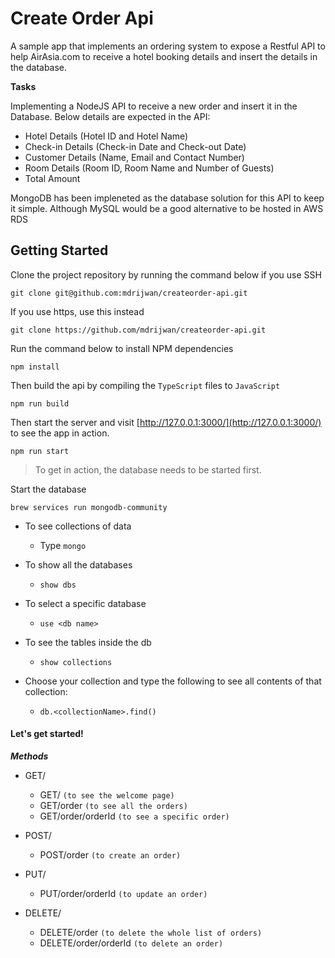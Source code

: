 # Create Order Api
A sample app that implements an ordering system to expose a Restful API to help AirAsia.com to receive a hotel booking details and insert the details in the database.

**Tasks**

Implementing a NodeJS API to receive a new order and insert it in the Database. Below details are expected in the API:

+ Hotel Details (Hotel ID and Hotel Name)
+ Check-in Details (Check-in Date and Check-out Date)
+ Customer Details (Name, Email and Contact Number)
+ Room Details (Room ID, Room Name and Number of Guests)
+ Total Amount

MongoDB has been impleneted as the database solution for this API to keep it simple. Although MySQL would be a good alternative to be hosted in AWS RDS

## Getting Started

Clone the project repository by running the command below if you use SSH

```
git clone git@github.com:mdrijwan/createorder-api.git
```

If you use https, use this instead

```
git clone https://github.com/mdrijwan/createorder-api.git
```

Run the command below to install NPM dependencies

```
npm install
```

Then build the api by compiling the `TypeScript` files to `JavaScript`

```
npm run build
```

Then start the server and visit [http://127.0.0.1:3000/](http://127.0.0.1:3000/) to see the app in action.

```
npm run start
```


>To get in action, the database needs to be started first.

Start the database

```
brew services run mongodb-community
```

- To see collections of data
  + Type `mongo`

- To show all the databases
  + `show dbs`

- To select a specific database
  + `use <db name>`

- To see the tables inside the db
  + `show collections`

- Choose your collection and type the following to see all contents of that collection:
  + `db.<collectionName>.find()`

#### Let's get started!

***Methods***
- GET/
  + GET/ `(to see the welcome page)`
  + GET/order `(to see all the orders)`
  + GET/order/orderId `(to see a specific order)`
 
- POST/
  + POST/order `(to create an order)`
   
- PUT/
  + PUT/order/orderId `(to update an order)`
  
- DELETE/
  + DELETE/order `(to delete the whole list of orders)`
  + DELETE/order/orderId `(to delete an order)`
